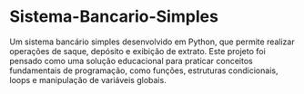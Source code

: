 # Sistema-Bancario-Simples
Um sistema bancário simples desenvolvido em Python, que permite realizar operações de saque, depósito e exibição de extrato. Este projeto foi pensado como uma solução educacional para praticar conceitos fundamentais de programação, como funções, estruturas condicionais, loops e manipulação de variáveis globais.
